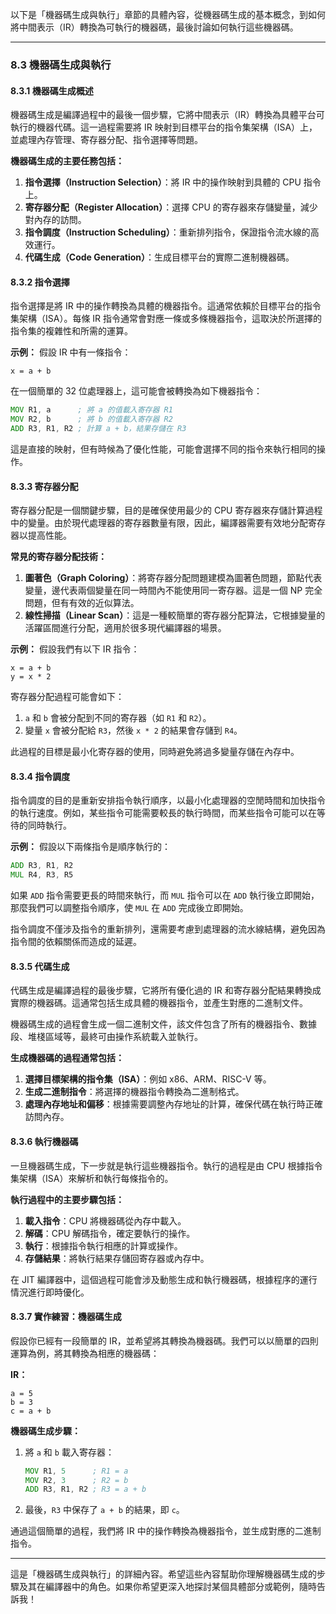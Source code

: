 以下是「機器碼生成與執行」章節的具體內容，從機器碼生成的基本概念，到如何將中間表示（IR）轉換為可執行的機器碼，最後討論如何執行這些機器碼。

---

### **8.3 機器碼生成與執行**

#### **8.3.1 機器碼生成概述**

機器碼生成是編譯過程中的最後一個步驟，它將中間表示（IR）轉換為具體平台可執行的機器代碼。這一過程需要將 IR 映射到目標平台的指令集架構（ISA）上，並處理內存管理、寄存器分配、指令選擇等問題。

**機器碼生成的主要任務包括：**
1. **指令選擇（Instruction Selection）**：將 IR 中的操作映射到具體的 CPU 指令上。
2. **寄存器分配（Register Allocation）**：選擇 CPU 的寄存器來存儲變量，減少對內存的訪問。
3. **指令調度（Instruction Scheduling）**：重新排列指令，保證指令流水線的高效運行。
4. **代碼生成（Code Generation）**：生成目標平台的實際二進制機器碼。

#### **8.3.2 指令選擇**

指令選擇是將 IR 中的操作轉換為具體的機器指令。這通常依賴於目標平台的指令集架構（ISA）。每條 IR 指令通常會對應一條或多條機器指令，這取決於所選擇的指令集的複雜性和所需的運算。

**示例：**
假設 IR 中有一條指令：
```ir
x = a + b
```

在一個簡單的 32 位處理器上，這可能會被轉換為如下機器指令：
```asm
MOV R1, a      ; 將 a 的值載入寄存器 R1
MOV R2, b      ; 將 b 的值載入寄存器 R2
ADD R3, R1, R2 ; 計算 a + b，結果存儲在 R3
```

這是直接的映射，但有時候為了優化性能，可能會選擇不同的指令來執行相同的操作。

#### **8.3.3 寄存器分配**

寄存器分配是一個關鍵步驟，目的是確保使用最少的 CPU 寄存器來存儲計算過程中的變量。由於現代處理器的寄存器數量有限，因此，編譯器需要有效地分配寄存器以提高性能。

**常見的寄存器分配技術：**
1. **圖著色（Graph Coloring）**：將寄存器分配問題建模為圖著色問題，節點代表變量，邊代表兩個變量在同一時間內不能使用同一寄存器。這是一個 NP 完全問題，但有有效的近似算法。
2. **線性掃描（Linear Scan）**：這是一種較簡單的寄存器分配算法，它根據變量的活躍區間進行分配，適用於很多現代編譯器的場景。

**示例：**
假設我們有以下 IR 指令：
```ir
x = a + b
y = x * 2
```

寄存器分配過程可能會如下：
1. `a` 和 `b` 會被分配到不同的寄存器（如 `R1` 和 `R2`）。
2. 變量 `x` 會被分配給 `R3`，然後 `x * 2` 的結果會存儲到 `R4`。

此過程的目標是最小化寄存器的使用，同時避免將過多變量存儲在內存中。

#### **8.3.4 指令調度**

指令調度的目的是重新安排指令執行順序，以最小化處理器的空閒時間和加快指令的執行速度。例如，某些指令可能需要較長的執行時間，而某些指令可能可以在等待的同時執行。

**示例：**
假設以下兩條指令是順序執行的：
```asm
ADD R3, R1, R2
MUL R4, R3, R5
```

如果 `ADD` 指令需要更長的時間來執行，而 `MUL` 指令可以在 `ADD` 執行後立即開始，那麼我們可以調整指令順序，使 `MUL` 在 `ADD` 完成後立即開始。

指令調度不僅涉及指令的重新排列，還需要考慮到處理器的流水線結構，避免因為指令間的依賴關係而造成的延遲。

#### **8.3.5 代碼生成**

代碼生成是編譯過程的最後步驟，它將所有優化過的 IR 和寄存器分配結果轉換成實際的機器碼。這通常包括生成具體的機器指令，並產生對應的二進制文件。

機器碼生成的過程會生成一個二進制文件，該文件包含了所有的機器指令、數據段、堆棧區域等，最終可由操作系統載入並執行。

**生成機器碼的過程通常包括：**
1. **選擇目標架構的指令集（ISA）**：例如 x86、ARM、RISC-V 等。
2. **生成二進制指令**：將選擇的機器指令轉換為二進制格式。
3. **處理內存地址和偏移**：根據需要調整內存地址的計算，確保代碼在執行時正確訪問內存。

#### **8.3.6 執行機器碼**

一旦機器碼生成，下一步就是執行這些機器指令。執行的過程是由 CPU 根據指令集架構（ISA）來解析和執行每條指令的。

**執行過程中的主要步驟包括：**
1. **載入指令**：CPU 將機器碼從內存中載入。
2. **解碼**：CPU 解碼指令，確定要執行的操作。
3. **執行**：根據指令執行相應的計算或操作。
4. **存儲結果**：將執行結果存儲回寄存器或內存中。

在 JIT 編譯器中，這個過程可能會涉及動態生成和執行機器碼，根據程序的運行情況進行即時優化。

#### **8.3.7 實作練習：機器碼生成**

假設你已經有一段簡單的 IR，並希望將其轉換為機器碼。我們可以以簡單的四則運算為例，將其轉換為相應的機器碼：

**IR：**
```ir
a = 5
b = 3
c = a + b
```

**機器碼生成步驟：**
1. 將 `a` 和 `b` 載入寄存器：  
   ```asm
   MOV R1, 5      ; R1 = a
   MOV R2, 3      ; R2 = b
   ADD R3, R1, R2 ; R3 = a + b
   ```

2. 最後，`R3` 中保存了 `a + b` 的結果，即 `c`。

通過這個簡單的過程，我們將 IR 中的操作轉換為機器指令，並生成對應的二進制指令。

---

這是「機器碼生成與執行」的詳細內容。希望這些內容幫助你理解機器碼生成的步驟及其在編譯器中的角色。如果你希望更深入地探討某個具體部分或範例，隨時告訴我！